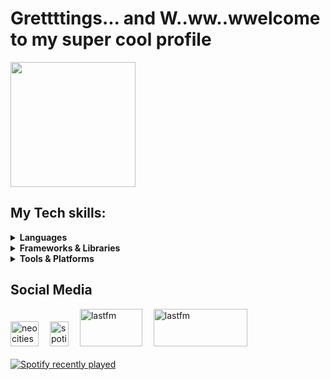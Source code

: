 <h1> Grettttings... and  W..ww..wwelcome to my super cool profile</h1>

<img src= "https://i.imgur.com/MOPbeAd.jpeg" height="200">




<h2>My Tech skills:</h2>
<details>
  <summary><b>Languages</b></summary>
  <div align="left">
    <img src="https://cdn.jsdelivr.net/gh/devicons/devicon/icons/java/java-original.svg" height="40" alt="java logo">
    <img src="https://cdn.jsdelivr.net/gh/devicons/devicon/icons/javascript/javascript-original.svg" height="40" alt="javascript logo">
    <img src="https://cdn.jsdelivr.net/gh/devicons/devicon/icons/typescript/typescript-original.svg" height="40" alt="typescript logo">
    <img src="https://cdn.jsdelivr.net/gh/devicons/devicon/icons/python/python-original.svg" height="40" alt="python logo">
    <img src="https://cdn.simpleicons.org/kotlin/7F52FF" height="40" alt="kotlin logo">
    <img src="https://skillicons.dev/icons?i=gamemakerstudio" height="40" alt="gamemakerstudio logo">
    <img src="https://cdn.simpleicons.org/html5/E34F26" height="40" alt="html5 logo">
    <img src="https://cdn.jsdelivr.net/gh/devicons/devicon/icons/css3/css3-original.svg" height="40" alt="css logo">
  </div>
</details>

<details>
  <summary><b>Frameworks & Libraries</b></summary>
  <div align="left">
    <img src="https://cdn.jsdelivr.net/gh/devicons/devicon/icons/spring/spring-original.svg" height="40" alt="spring logo">
    <img src="https://cdn.jsdelivr.net/gh/devicons/devicon/icons/angularjs/angularjs-original.svg" height="40" alt="angularjs logo">
    <img src="https://cdn.simpleicons.org/bootstrap/7952B3" height="40" alt="bootstrap logo">
    <img src="https://cdn.simpleicons.org/hibernate/59666C" height="40" alt="hibernate logo">
    <img src="https://cdn.simpleicons.org/jquery/0769AD" height="40" alt="jquery logo">
    <img src="https://cdn.simpleicons.org/pandas/150458" height="40" alt="pandas logo">
  </div>
</details>

<details>
  <summary><b>Tools & Platforms</b></summary>
  <div align="left">
    <img src="https://cdn.jsdelivr.net/gh/devicons/devicon/icons/docker/docker-original.svg" height="40" alt="docker logo">
    <img src="https://cdn.jsdelivr.net/gh/devicons/devicon/icons/mysql/mysql-original.svg" height="40" alt="mysql logo">
    <img src="https://cdn.jsdelivr.net/gh/devicons/devicon/icons/postgresql/postgresql-original.svg" height="40" alt="postgresql logo">
    <img src="https://cdn.jsdelivr.net/gh/devicons/devicon/icons/nodejs/nodejs-original.svg" height="40" alt="nodejs logo">
    <img src="https://cdn.jsdelivr.net/gh/devicons/devicon/icons/gradle/gradle-original.svg" height="40" alt="gradle logo">
    <img src="https://cdn.jsdelivr.net/gh/devicons/devicon/icons/apache/apache-original.svg" height="40" alt="apache logo">
    <img src="https://cdn.jsdelivr.net/gh/devicons/devicon/icons/apachekafka/apachekafka-original.svg" height="40" alt="apachekafka logo">
    <img src="https://cdn.simpleicons.org/git/F05032" height="40" alt="git logo">
    <img src="https://cdn.simpleicons.org/jenkins/D24939" height="40" alt="jenkins logo">
    <img src="https://cdn.simpleicons.org/postman/FF6C37" height="40" alt="postman logo">
  </div>
</details>



<h2>Social Media</h2>
<div align="left">
  <img src="https://cdn.jsdelivr.net/gh/homarr-labs/dashboard-icons/svg/neocities.svg" width="45" height="40" alt="neocities">&emsp;
  <img src="https://www.vectorlogo.zone/logos/spotify/spotify-tile.svg" width="30" height="40" alt="spotify">&emsp;
  <img src="https://upload.wikimedia.org/wikipedia/commons/d/d4/Lastfm_logo.svg" width="100" height="60" alt="lastfm">&emsp;
  <img src="https://www.codewars.com/users/Shalashaska00/badges/micro" width="150" height="60" alt="lastfm">
</div>
<br>
<div align="left">
  <a href="https://open.spotify.com/user/eqtuyjxzhzvd72w22uuvwkaun">
    <img src="https://spotify-recently-played-readme.vercel.app/api?user=eqtuyjxzhzvd72w22uuvwkaun&count=5&unique=true" alt="Spotify recently played"/>
  </a>
</div>
